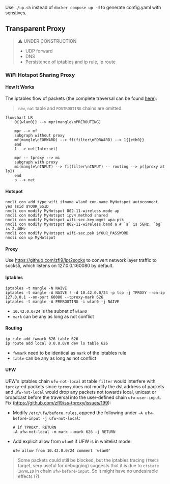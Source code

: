 Use `./up.sh` instead of `docker compose up -d` to generate config.yaml with senstives.

## Transparent Proxy

> ⚠️ UNDER CONSTRUCTION
> - UDP forward
> - DNS
> - Persistence of iptables and ip rule, ip route

### WiFi Hotspot Sharing Proxy

#### How It Works

The iptables flow of packets (the complete traversal can be found [here](https://www.frozentux.net/iptables-tutorial/iptables-tutorial.html#TRAVERSINGOFTABLES)):

> `raw`, `nat` table and `POSTROUTING` chains are omitted.

```mermaid
flowchart LR
    0{{wlan0}} --> mpr(mangle\nPREROUTING)

    mpr --> mf
    subgraph without proxy
    mf(mangle\nFORWARD) --> ff(filter\nFORWARD) --> 1{{eth0}}
    end
    1 --> net[Internet]

    mpr -- tproxy --> mi
    subgraph with proxy
    mi(mangle\nINPUT) --> fi(filter\nINPUT) -- routing --> p([proxy at lo])
    end
    p --> net
```

#### Hotspot

```shell
nmcli con add type wifi ifname wlan0 con-name MyHotspot autoconnect yes ssid $YOUR_SSID
nmcli con modify MyHotspot 802-11-wireless.mode ap
nmcli con modify MyHotspot ipv4.method shared
nmcli con modify MyHotspot wifi-sec.key-mgmt wpa-psk
nmcli con modify MyHotspot 802-11-wireless.band a # `a` is 5GHz, `bg` is 2.4GHz
nmcli con modify MyHotspot wifi-sec.psk $YOUR_PASSWORD
nmcli con up MyHotspot
```

#### Proxy

Use https://github.com/zfl9/ipt2socks to convert network layer traffic to socks5, which listens on 127.0.0.1:60080 by default.

#### Iptables

```shell
iptables -t mangle -N NAIVE
iptables -t mangle -A NAIVE ! -d 10.42.0.0/24 -p tcp -j TPROXY --on-ip 127.0.0.1 --on-port 60080 --tproxy-mark 626
iptables -t mangle -A PREROUTING -i wlan0 -j NAIVE
```

- `10.42.0.0/24` is the subnet of `wlan0`
- `mark` can be any as long as not conflict

#### Routing

```shell
ip rule add fwmark 626 table 626
ip route add local 0.0.0.0/0 dev lo table 626
```

- `fwmark` need to be identical as `mark` of the iptables rule
- `table` can be any as long as not conflict

#### UFW

UFW's iptables chain `ufw-not-local` at table `filter` would interfere with `tproxy`-ed packets since `tproxy` does not modify the dst address of packets and `ufw-not-local` would drop any packets not towards local, unicast or broadcast before the traversal into the user-defined chain `ufw-user-input`.
Fix (https://github.com/zfl9/ss-tproxy/issues/199):

- Modify `/etc/ufw/before.rules`, append the following under `-A ufw-before-input -j ufw-not-local`:

    ```
    # if TPROXY, RETURN
    -A ufw-not-local -m mark --mark 626 -j RETURN
    ```

- Add explicit allow from `wlan0` if UFW is in whitelist mode:

    ```shell
    ufw allow from 10.42.0.0/24 comment 'wlan0'
    ```

> Some packets could still be blocked, but the iptables tracing (`TRACE` target, very useful for debugging) suggests that it is due to `ctstate INVALID` in chain `ufw-before-input`. So it might have no undesirable effects (?).

